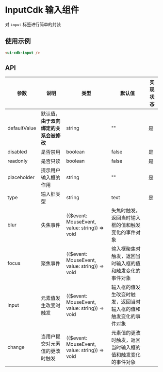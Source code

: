 # InputCdk 输入组件

对 `input` 标签进行简单的封装

## 使用示例

```html
<ui-cdk-input />
```

## API

| 参数 | 说明 | 类型 | 默认值 | 实现状态 |
| --- | --- | --- | --- | --- |
| defaultValue | 默认值，**由于双向绑定的关系会被修改** | string | "" | 是 |
| disabled | 是否禁用 | boolean | false | 是 |
| readonly | 是否只读 | boolean | false | 是 |
| placeholder | 提示用户输入框的作用 | string | "" | 是 |
| type | 输入框类型 | string | text | 是 |
| blur | 失焦事件 | ({$event: MouseEvent, value: string}) => void | 失焦时触发，返回当时输入框的值和触发变化的事件对象 | | 是 |
| focus | 聚焦事件 | ({$event: MouseEvent, value: string}) => void | 输入框聚焦时触发，返回当时输入框的值和触发变化的事件对象 | | 是 |
| input | 元素值发生改变时触发 | ({$event: MouseEvent, value: string}) => void | 输入框的值发生改变时触发，返回当时输入框的值和触发变化的事件对象 | | 是 | 
| change | 当用户提交对元素值的更改时触发 | ({$event: MouseEvent, value: string}) => void | 元素值的更改时触发，返回当时输入框的值和触发变化的事件对象 | | 是 | 
